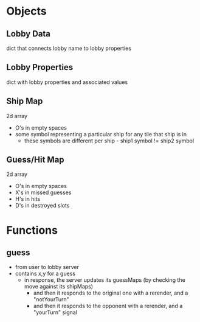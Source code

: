 # Objects

## Lobby Data
dict that connects lobby name to lobby properties

## Lobby Properties
dict with lobby properties and associated values

## Ship Map
2d array
- O's in empty spaces
- some symbol representing a particular ship for any tile that ship is in
    - these symbols are different per ship - ship1 symbol != ship2 symbol


## Guess/Hit Map
2d array
- O's in empty spaces
- X's in missed guesses
- H's in hits
- D's in destroyed slots


# Functions

## guess
- from user to lobby server
- contains x,y for a guess
    - in response, the server updates its guessMaps (by checking the move against its shipMaps)
        - and then it responds to the original one with a rerender, and a "notYourTurn" 
        - and then it responds to the opponent with a rerender, and a "yourTurn" signal